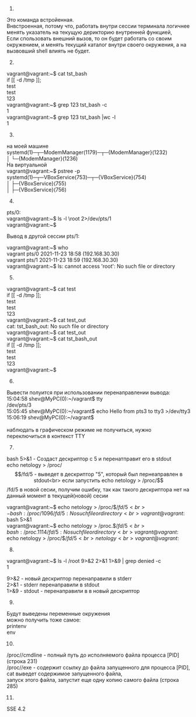 1. 
Это команда встройенная.<br>
Внвстроенная, потому что, работать внутри сессии терминала логичнее менять указатель на текущую дерикторию внутренней функцией, <br>
Если спользовать внешний вызов, то он будет работать со своим окружением, и менять  текущий каталог внутри своего окружения, а на вызвовший shell влиять не будет.

2. 
vagrant@vagrant:~$ cat tst_bash<br>
if [[ -d /tmp ]];<br>
test<br>
test<br>
123<br>
vagrant@vagrant:~$ grep 123 tst_bash -c<br>
1<br>
vagrant@vagrant:~$ grep 123 tst_bash |wc -l<br>
1<br>

3. 
на моей машине<br>
systemd(1)─┬─ModemManager(1179)─┬─{ModemManager}(1232)<br>
           │                    └─{ModemManager}(1236)<br>
На виртуальной<br>
vagrant@vagrant:~$ pstree -p<br>
systemd(1)─┬─VBoxService(753)─┬─{VBoxService}(754)<br>
           │                  ├─{VBoxService}(755)<br>
           │                  ├─{VBoxService}(756)<br>
           
4.
pts/0:<br>
vagrant@vagrant:~$ ls -l \root 2>/dev/pts/1<br>
vagrant@vagrant:~$ <br>    

Вывод в другой сессии pts/1:    <br>

vagrant@vagrant:~$ who<br>
vagrant  pts/0        2021-11-23 18:58 (192.168.30.30)<br>
vagrant  pts/1        2021-11-23 18:59 (192.168.30.30)<br>
vagrant@vagrant:~$ ls: cannot access 'root': No such file or directory<br>

5.
vagrant@vagrant:~$ cat test<br>
if [[ -d /tmp ]];<br>
test<br>
test<br>
123<br>
vagrant@vagrant:~$ cat test_out<br>
cat: tst_bash_out: No such file or directory <br>
vagrant@vagrant:~$ cat <test >test_out<br>
vagrant@vagrant:~$ cat tst_bash_out<br>
if [[ -d /tmp ]];<br>
test<br>
test<br>
123<br>
vagrant@vagrant:~$<br>
   
6.
Вывести полуится при использовании перенаправлении вывода:<br>
    15:04:58 shev@MyPC(0):~/vagrant$ tty<br>
    /dev/pts/3<br>
    15:05:45 shev@MyPC(0):~/vagrant$ echo Hello from pts3 to tty3 >/dev/tty3<br>
    15:06:19 shev@MyPC(0):~/vagrant$ <br>
<br>
наблюдать в графическом режиме не получиться, нужно переключиться в контекст TTY <br>

7.
bash 5>&1 - Создаст дескриптор с 5 и перенатправит его в stdout<br>
echo netology > /proc/$$/fd/5 - выведет в дескриптор "5", который был пернеаправлен в stdout<br>
если запустить echo netology > /proc/$$/fd/5 в новой сесии, получим ошибку, так как такого дескриптора нет на данный момент в текущей(новой) сесии<br>
    
vagrant@vagrant:~$ echo netology > /proc/$$/fd/5<br>
-bash: /proc/1096/fd/5: No such file or directory<br>
vagrant@vagrant:~$ bash 5>&1<br>
vagrant@vagrant:~$ echo netology > /proc.$$/fd/5<br>
bash: /proc.1114/fd/5: No such file or directory<br>
vagrant@vagrant:~$ echo netology > /proc/$$/fd/5<br>
netology<br>
vagrant@vagrant:~$<br>

8.
vagrant@vagrant:~$ ls -l /root 9>&2 2>&1 1>&9 | grep denied -c <br>
1<br>

9>&2 - новый дескриптор перенаправили в stderr<br>
2>&1 - stderr перенаправили в stdout <br>
1>&9 - stdout - перенаправили в в новый дескриптор<br>

9.
Будут выведены переменные окружения<br>
можно получить тоже самое:<br>
printenv<br>
env<br>

10.
/proc/<PID>/cmdline - полный путь до исполняемого файла процесса [PID]  (строка 231)<br>
/proc/<PID>/exe - содержит ссылку до файла запущенного для процесса [PID], <br>
cat выведет содержимое запущенного файла, <br>
запуск этого файла,  запустит еще одну копию самого файла  (строка 285)<br>

11.
SSE 4.2<br>

